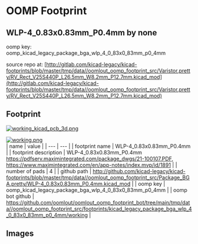 # OOMP Footprint  
## WLP-4_0.83x0.83mm_P0.4mm  by none  
  
oomp key: oomp_kicad_legacy_package_bga_wlp_4_0_83x0_83mm_p0_4mm  
  
source repo at: [http://gitlab.com/kicad-legacy/kicad-footprints/blob/master/tmp/data//oomlout_oomp_footprint_src/Varistor.pretty/RV_Rect_V25S440P_L26.5mm_W8.2mm_P12.7mm.kicad_mod](http://gitlab.com/kicad-legacy/kicad-footprints/blob/master/tmp/data//oomlout_oomp_footprint_src/Varistor.pretty/RV_Rect_V25S440P_L26.5mm_W8.2mm_P12.7mm.kicad_mod)  
## Footprint  
  
[![working_kicad_pcb_3d.png](working_kicad_pcb_3d_600.png)](working_kicad_pcb_3d.png)  
  
[![working.png](working_600.png)](working.png)  
| name | value | 
| --- | --- | 
| footprint name | WLP-4_0.83x0.83mm_P0.4mm | 
| footprint description | WLP-4_0.83x0.83mm_P0.4mm https://pdfserv.maximintegrated.com/package_dwgs/21-100107.PDF, https://www.maximintegrated.com/en/app-notes/index.mvp/id/1891 | 
| number of pads | 4 | 
| github path | http://github.com/kicad-legacy/kicad-footprints/blob/master/tmp/data//oomlout_oomp_footprint_src/Package_BGA.pretty/WLP-4_0.83x0.83mm_P0.4mm.kicad_mod | 
| oomp key | oomp_kicad_legacy_package_bga_wlp_4_0_83x0_83mm_p0_4mm | 
| oomp bot github | https://github.com/oomlout/oomlout_oomp_footprint_bot/tree/main/tmp/data//oomlout_oomp_footprint_src/footprints/kicad_legacy_package_bga_wlp_4_0_83x0_83mm_p0_4mm/working | 
## Images  
